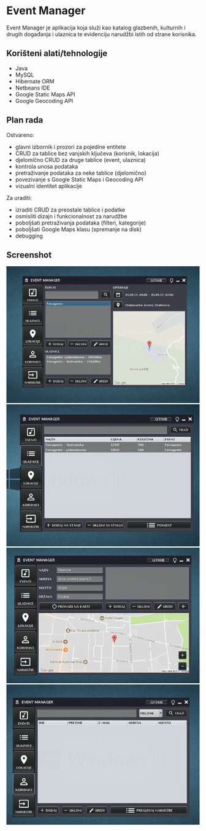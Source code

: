 # Event Manager

Event Manager je aplikacija koja služi kao katalog glazbenih, kulturnih i drugih događanja i ulaznica te evidenciju narudžbi istih od strane korisnika.

## Korišteni alati/tehnologije

* Java
* MySQL
* Hibernate ORM
* Netbeans IDE
* Google Static Maps API
* Google Geocoding API

## Plan rada

Ostvareno:

* glavni izbornik i prozori za pojedine entitete
* CRUD za tablice bez vanjskih ključeva (korisnik, lokacija)
* djelomično CRUD za druge tablice (event, ulaznica)
* kontrola unosa podataka
* pretraživanje podataka za neke tablice (djelomično)
* povezivanje s Google Static Maps i Geocoding API
* vizualni identitet aplikacije

Za uraditi:

* izraditi CRUD za preostale tablice i podatke
* osmisliti dizajn i funkcionalnost za narudžbe
* poboljšati pretraživanja podataka (filteri, kategorije)
* poboljšati Google Maps klasu (spremanje na disk)
* debugging

## Screenshot

![Alt text](em01.jpg?raw=true "events")
![Alt text](em02.jpg?raw=true "tickets")
![Alt text](em03.jpg?raw=true "locations")
![Alt text](em04.jpg?raw=true "users")
